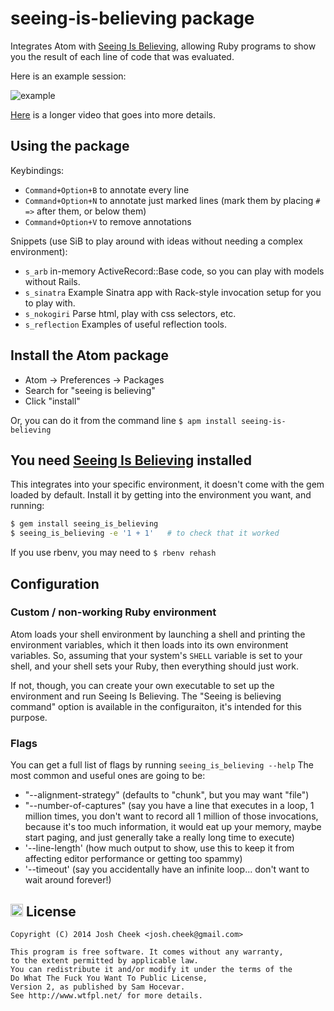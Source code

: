# seeing-is-believing package

Integrates Atom with [Seeing Is Believing](https://github.com/JoshCheek/seeing_is_believing),
allowing Ruby programs to show you the result of each line of code that was evaluated.

Here is an example session:

![example](https://s3.amazonaws.com/josh.cheek/images/scratch/sib-example1.gif)

[Here](https://vimeo.com/73866851) is a longer video that goes into more details.

## Using the package

Keybindings:

* `Command+Option+B` to annotate every line
* `Command+Option+N` to annotate just marked lines (mark them by placing `# =>` after them, or below them)
* `Command+Option+V` to remove annotations

Snippets (use SiB to play around with ideas without needing a complex environment):

* `s_arb` in-memory ActiveRecord::Base code, so you can play with models without Rails.
* `s_sinatra` Example Sinatra app with Rack-style invocation setup for you to play with.
* `s_nokogiri` Parse html, play with css selectors, etc.
* `s_reflection` Examples of useful reflection tools.


## Install the Atom package

* Atom -> Preferences -> Packages
* Search for "seeing is believing"
* Click "install"

Or, you can do it from the command line `$ apm install seeing-is-believing`


## You need [Seeing Is Believing](https://github.com/JoshCheek/seeing_is_believing) installed

This integrates into your specific environment, it doesn't come with the gem loaded by default.
Install it by getting into the environment you want, and running:

```sh
$ gem install seeing_is_believing
$ seeing_is_believing -e '1 + 1'   # to check that it worked
```

If you use rbenv, you may need to `$ rbenv rehash`


## Configuration

### Custom / non-working Ruby environment

Atom loads your shell environment by launching a shell and printing the environment variables,
which it then loads into its own environment variables. So, assuming that your system's `SHELL`
variable is set to your shell, and your shell sets your Ruby, then everything should just work.

If not, though, you can create your own executable to set up the environment and run Seeing Is Believing.
The "Seeing is believing command" option is available in the configuraiton, it's intended for this purpose.


### Flags

You can get a full list of flags by running `seeing_is_believing --help`
The most common and useful ones are going to be:

* "--alignment-strategy" (defaults to "chunk", but you may want "file")
* "--number-of-captures" (say you have a line that executes in a loop, 1 million times,
  you don't want to record all 1 million of those invocations, because it's too much information,
  it would eat up your memory, maybe start paging, and just generally take a really long time to execute)
* '--line-length' (how much output to show, use this to keep it from affecting editor performance or getting too spammy)
* '--timeout' (say you accidentally have an infinite loop... don't want to wait around forever!)


## <a href="http://www.wtfpl.net/"><img src="http://www.wtfpl.net/wp-content/uploads/2012/12/wtfpl.svg" height="20" alt="WTFPL" /></a> License

    Copyright (C) 2014 Josh Cheek <josh.cheek@gmail.com>

    This program is free software. It comes without any warranty,
    to the extent permitted by applicable law.
    You can redistribute it and/or modify it under the terms of the
    Do What The Fuck You Want To Public License,
    Version 2, as published by Sam Hocevar.
    See http://www.wtfpl.net/ for more details.

